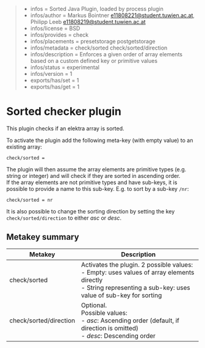 > - infos = Sorted Java Plugin, loaded by process plugin  
> - infos/author = Markus Bointner <e11808221@student.tuwien.ac.at>, Philipp Leeb <e11808219@student.tuwien.ac.at>  
> - infos/license = BSD  
> - infos/provides = check  
> - infos/placements = presetstorage postgetstorage  
> - infos/metadata = check/sorted check/sorted/direction  
> - infos/description = Enforces a given order of array elements based on a custom defined key or primitive values  
> - infos/status = experimental  
> - infos/version = 1  
> - exports/has/set = 1  
> - exports/has/get = 1  

# Sorted checker plugin

This plugin checks if an elektra array is sorted.  

To activate the plugin add the following meta-key (with empty value) to an existing array:

``check/sorted = ``

The plugin will then assume the array elements are primitive types (e.g. string or integer) and will check if they are sorted in ascending order.  
If the array elements are not primitive types and have sub-keys, it is possible to provide a name to this sub-key.
E.g. to sort by a sub-key `/nr`: 

``check/sorted = nr``

It is also possible to change the sorting direction by setting the key `check/sorted/direction` to either *asc* or *desc*.

## Metakey summary

| Metakey                | Description                                                                                                                                                             |
|------------------------|-------------------------------------------------------------------------------------------------------------------------------------------------------------------------|
| check/sorted           | Activates the plugin. 2 possible values: <br/> - Empty: uses values of array elements directly <br/> - String representing a sub-key: uses value of sub-key for sorting |
| check/sorted/direction | Optional.<br/> Possible values:<br/> - *asc*: Ascending order (default, if direction is omitted)<br/>- *desc*: Descending order                                         |
